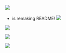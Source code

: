 ##    ![](https://readme-typing-svg.herokuapp.com?font=segoe+UI&color=FFFFFF&size=30&width=800&height=80&lines=Hello+there!+%F0%9F%91%8B;Welcome+to+my+GitHub;I'm+Faris0520%F0%9F%95%B5%EF%B8%8F%E2%80%8D%E2%99%80%EF%B8%8F)

 - is remaking README!
  ![](https://cdn.discordapp.com/emojis/877318619556630578.gif?v=1)
  
  [![](http://komarev.com/ghpvc/?username=Faris0520&label=Pengunjung)](http://github.com/faris0520)
  
  [![](https://discord.c99.nl/widget/theme-4/695817459206324265.png)](https://faris0520.me/discord)

  ![](https://spotify-github-profile.vercel.app/api/view?uid=7hkshek1gjho1dqys0x17jti7&cover_image=true&theme=natemoo-re)
